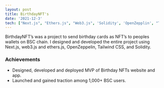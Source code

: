 ```yaml
---
layout: post
title: BirthdayNFT's
date: '2021-12-3'
tech: ["Next.js", "Ethers.js", "Web3.js", 'Solidity', 'OpenZepplin', "TailwindCss"]
---
```


BirthdayNFT’s was a project to send birthday cards as NFT’s to peoples wallets on BSC chain. I designed and developed the entire project using Next.js, web3.js and ethers.js, OpenZeppelin, Tailwind CSS, and Solidity. 


### Achievements

* Designed, developed and deployed MVP of Birthday NFTs website and app. 
* Launched and gained traction among 1,000+ BSC users. 






